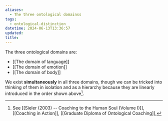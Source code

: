 ```yaml
---
aliases:
  - The three ontological domainss
tags:
  - ontological-distinction
datetime: 2024-06-13T13:36:57
updated: 
title:
---
```

The three ontological domains are:

- [[The domain of language]]
- [[The domain of emotion]]
- [[The domain of body]]

We exist **simultaneously** in all three domains, though we can be tricked into thinking of them in isolation and as a hierarchy because they are linearly introduced in the order shown above[^1].

[^1]: See [[Sieler (2003) -- Coaching to the Human Soul (Volume I)]], [[Coaching in Action]], [[Graduate Diploma of Ontological Coaching]],